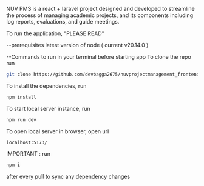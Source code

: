 NUV PMS is a react + laravel project designed and developed to streamline the process of managing academic projects, and its components including log reports, evaluations, and guide meetings.

To run the application, "PLEASE READ"

--prerequisites
latest version of node ( current v20.14.0 )

--Commands to run in your terminal before starting app
To clone the repo run
```bash
git clone https://github.com/devbagga2675/nuvprojectmanagement_frontend.git
```
To install the dependencies, run
```bash
npm install
```
To start local server instance, run
```bash
npm run dev
```
To open local server in browser, open url
```url
localhost:5173/
```

IMPORTANT :
run 
```bash
npm i
```
after every pull to sync any dependency changes




